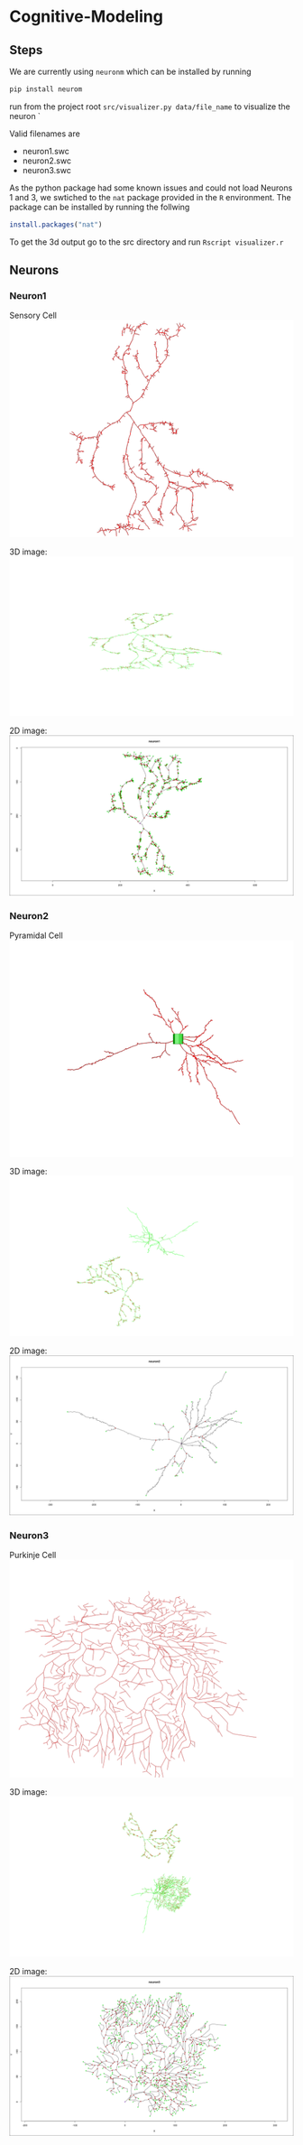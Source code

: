 # Cognitive-Modeling

## Steps 

We are currently using `neuronm` which can be installed by running 
```bash
pip install neurom
```



run from the project root `src/visualizer.py data/file_name` to visualize the neuron `

Valid filenames are 

- neuron1.swc
- neuron2.swc
- neuron3.swc

As the python package had some known issues and could not load Neurons 1 and 3, we swtiched to the ```nat``` package provided in the `R` environment. The package can be installed by running the follwing
```R
install.packages("nat") 
```
To get the 3d output go to the src directory and run `Rscript visualizer.r`




## Neurons 

###  Neuron1

Sensory Cell
<img src="./images/png/neuron1.png">

3D image: 
<img src="./images/3d/neuron1.png">

2D image: 
<img src="./images/2d/neuron1.png">


### Neuron2

Pyramidal Cell
<img src="./images/png/neuron2.png">

3D image: 
<img src="./images/3d/neuron2.png">

2D image: 
<img src="./images/2d/neuron2.png">

### Neuron3

Purkinje Cell
<img src="./images/png/neuron3.png">

3D image: 
<img src="./images/3d/neuron3.png">

2D image: 
<img src="./images/2d/neuron3.png">


